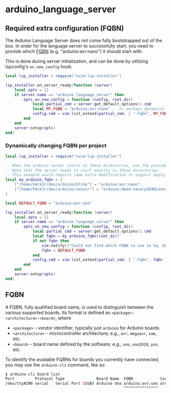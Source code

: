 # arduino_language_server

## Required extra configuration (FQBN)

The Arduino Language Server does not come fully bootstrapped out of the box. In order for the language server to
successfully start, you need to provide which [FQBN](#FQBN) (e.g. "arduino:avr:nano") it should start with.

This is done during server initialization, and can be done by utilizing lspconfig's `on_new_config` hook:

```lua
local lsp_installer = require("nvim-lsp-installer")

lsp_installer.on_server_ready(function (server)
    local opts = {}
    if server.name == "arduino_language_server" then
        opts.on_new_config = function (config, root_dir)
            local partial_cmd = server:get_default_options().cmd
            local MY_FQBN = "arduino:avr:nano" -- or perhaps dynamically select fqbn depending on which `root_dir` the server is initializing in
            config.cmd = vim.list_extend(partial_cmd, { "-fqbn", MY_FQBN })
        end
    end
    server:setup(opts)
end)
```

### Dynamically changing FQBN per project

```lua
local lsp_installer = require("nvim-lsp-installer")

-- When the arduino server starts in these directories, use the provided FQBN.
-- Note that the server needs to start exactly in these directories.
-- This example would require some extra modification to support applying the FQBN on subdirectories!
local my_arduino_fqbn = {
    ["/home/h4ck3r/dev/arduino/blink"] = "arduino:avr:nano",
    ["/home/h4ck3r/dev/arduino/sensor"] = "arduino:mbed:nanorp2040connect",
}

local DEFAULT_FQBN = "arduino:avr:uno"

lsp_installer.on_server_ready(function (server)
    local opts = {}
    if server.name == "arduino_language_server" then
        opts.on_new_config = function (config, root_dir)
            local partial_cmd = server:get_default_options().cmd
            local fqbn = my_arduino_fqbn[root_dir]
            if not fqbn then
                vim.notify(("Could not find which FQBN to use in %q. Defaulting to %q."):format(root_dir, DEFAULT_FQBN))
                fqbn = DEFAULT_FQBN
            end
            config.cmd = vim.list_extend(partial_cmd, { "-fqbn", fqbn })
        end
    end
    server:setup(opts)
end)
```

## FQBN

A FQBN, fully qualified board name, is used to distinguish between the various supported boards. Its format is defined
as `<package>:<architecture>:<board>`, where

-   `<package>` - vendor identifier; typically just `arduino` for Arduino boards
-   `<architecture>` - microcontroller architecture; e.g., `avr`, `megaavr`, `sam`, etc.
-   `<board>` - board name defined by the software; e.g., `uno`, `uno2018`, `yun`, etc.

To identify the available FQBNs for boards you currently have connected, you may use the `arduino-cli` command, like so:

```sh
$ arduino-cli board list
Port         Protocol Type              Board Name  FQBN            Core
/dev/ttyACM0 serial   Serial Port (USB) Arduino Uno arduino:avr:uno arduino:avr
                                                    ^^^^^^^^^^^^^^^
```
